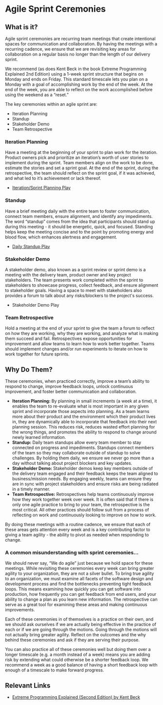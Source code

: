 # Agile Sprint Ceremonies

## What is it?
Agile sprint ceremonies are recurring team meetings that create intentional spaces for communication and collaboration. By having the meetings with a recurring cadence, we ensure that we are revisiting key areas for collaboration on a regular basis no longer than the length of our delivery sprint.

We recommend (as does Kent Beck in the book Extreme Programming Explained 2nd Edition) using a 1-week sprint structure that begins on Monday and ends on Friday. This standard timescale lets you plan on a Monday with a goal of accomplishing work by the end of the week. At the end of the week, you are able to reflect on the work accomplished before using the weekend as a “reset.”

The key ceremonies within an agile sprint are:

* Iteration Planning
* Standup
* Stakeholder Demo
* Team Retrospective

### Iteration Planning
Have a meeting at the beginning of your sprint to plan work for the iteration. Product owners pick and prioritize an iteration’s worth of user stories to implement during the sprint. Team members align on the work to be done, estimate the stories and set a sprint goal. At the end of the sprint, during the retrospective, the team should reflect on the sprint goal, if it was achieved, and what led to it’s achievement or lack thereof.

* [Iteration/Sprint Planning Play](https://delivery-playbooks.rise8.us/content/plays/cross-discipline/iteration-sprint-planning/)

### Standup
Have a brief meeting daily with the entire team to foster communication, connect team members, ensure alignment, and identify any impediments. The word “standup” comes from the idea that participants should stand up during this meeting - it should be energetic, quick, and focused. Standing helps keep the meeting concise and to the point by promoting energy and blood flow, which enhances alertness and engagement.

* [Daily Standup Play](https://delivery-playbooks.rise8.us/content/plays/cross-discipline/standup/)

### Stakeholder Demo
A stakeholder demo, also known as a sprint review or sprint demo is a meeting with the delivery team, product owner and key project stakeholders. The team presents work completed within the sprint to stakeholders to showcase progress, collect feedback, and ensure alignment to stakeholder goals. Having a space to meet with stakeholders also provides a forum to talk about any risks/blockers to the project's success.

* Stakeholder Demo Play

### Team Retrospective
Hold a meeting at the end of your sprint to give the team a forum to reflect on how they are working, why they are working, and analyze what is making them succeed and fail. Retrospectives expose opportunities for improvement and allow teams to learn how to work better together. Teams should implement changes and/or run experiments to iterate on how to work together for future sprints.

## Why Do Them? 

These ceremonies, when practiced correctly, improve a team’s ability to respond to change, improve feedback loops, unlock continuous improvement, and foster better communication and collaboration.

* **Iteration Planning:** By planning in small increments (a week at a time), it enables the team to re-evaluate what is most important in any given sprint and incorporate those aspects into planning. As a team learns more about their product and the environment which their product lives in, they are dynamically able to incorporate that feedback into their next planning session. This reduces risk, reduces wasted effort planning for the wrong things, and promotes the ability to respond to change around newly learned information.
* **Standup:** Daily team standups allow every team member to stay connected on progress and impediments. Standups connect members of the team so they may collaborate outside of standup to solve challenges. By holding them daily, we ensure we never go more than a day without talking about project blockers and key updates.
* **Stakeholder Demo:** Stakeholder demos keep key members outside of the delivery team engaged and their feedback keeps the team aligned to business/mission needs. By engaging weekly, teams can ensure they are in sync with project stakeholders and ensure risks are being radiated in a timely manner.
* **Team Retrospective:** Retrospectives help teams continuously improve how they work together week over week. It is often said that if there is only one agile practice to bring to your team, the retrospective is the most critical. All other practices should follow suit from a process of reflecting on work and continuously looking to improve on how to work.

By doing these meetings with a routine cadence, we ensure that each of these areas gets attention every week and is a key contributing factor to giving a team agility - the ability to pivot as needed when responding to change.

### A common misunderstanding with sprint ceremonies…
We should never say, “We do agile” just because we hold space for these meetings. While revisiting these ceremonies every week can bring greater agility to your organization, they are not a silver bullet. To bring true agility to an organization, we must examine all facets of the software design and development process and find the bottlenecks preventing tight feedback loops. This means examining how quickly you can get software into production, how frequently you can get feedback from end users, and your ability to change a plan as you learn new information. The retrospective can serve as a great tool for examining these areas and making continuous improvements.

Each of these ceremonies in of themselves is a practice on their own, and we should ask ourselves if we are actually being effective in the practice of each or if we are going through the motions. Going through the motions will not actually bring greater agility. Reflect on the outcomes and the why behind these ceremonies and ask if they are serving their purpose.

You can also practice all of these ceremonies well but doing them over a longer timescale (e.g. a month instead of a week) means you are adding risk by extending what could otherwise be a shorter feedback loop. We recommend a week as a good balance of having a short feedback loop with enough of a timescale to make forward progress.

## Relevant Links

* [Extreme Programming Explained (Second Edition) by Kent Beck](https://www.goodreads.com/book/show/67833.Extreme_Programming_Explained)
